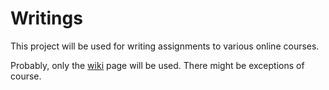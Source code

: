 Writings
========

This project will be used for writing assignments to various online courses.

Probably, only the [wiki](../../wiki) page will be used. There might be exceptions of course.
